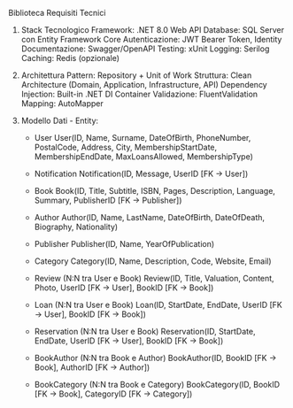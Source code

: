 Biblioteca 
Requisiti Tecnici
1.	Stack Tecnologico
Framework: .NET 8.0 Web API
Database: SQL Server con Entity Framework Core
Autenticazione: JWT Bearer Token, Identity
Documentazione: Swagger/OpenAPI
Testing: xUnit
Logging: Serilog
Caching: Redis (opzionale)
2.	Architettura
Pattern: Repository + Unit of Work
Struttura: Clean Architecture (Domain, Application, Infrastructure, API)
Dependency Injection: Built-in .NET DI Container
Validazione: FluentValidation
Mapping: AutoMapper

3.	Modello Dati - Entity:
	- User
    User(ID, Name, Surname, DateOfBirth, PhoneNumber, PostalCode, Address, City, MembershipStartDate, MembershipEndDate, MaxLoansAllowed, MembershipType)

  	- Notification
  	Notification(ID, Message, UserID [FK → User])

  	- Book
  	Book(ID, Title, Subtitle, ISBN, Pages, Description, Language, Summary, PublisherID [FK → Publisher])

  	- Author
  	Author(ID, Name, LastName, DateOfBirth, DateOfDeath, Biography, Nationality)

 	 - Publisher
  	Publisher(ID, Name, YearOfPublication)

  	- Category
 	Category(ID, Name, Description, Code, Website, Email)

  	- Review (N:N tra User e Book)
  	Review(ID, Title, Valuation, Content, Photo, UserID [FK → User], BookID [FK → Book])
  
  	- Loan (N:N tra User e Book)
   	Loan(ID, StartDate, EndDate, UserID [FK → User], BookID [FK → Book])

  	- Reservation (N:N tra User e Book)
    	Reservation(ID, StartDate, EndDate, UserID [FK → User], BookID [FK → Book])

  	- BookAuthor (N:N tra Book e Author)
    	BookAuthor(ID, BookID [FK → Book], AuthorID [FK → Author])

  	- BookCategory (N:N tra Book e Category)
    	BookCategory(ID, BookID [FK → Book], CategoryID [FK → Category])
